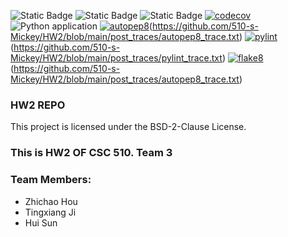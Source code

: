 ![Static Badge](https://img.shields.io/badge/language-python-blue) 
![Static Badge](https://img.shields.io/badge/bsd-2-clause)
![Static Badge](https://img.shields.io/badge/platform-linux-blue)
[![codecov](https://codecov.io/gh/510-s-Mickey/HW2/graph/badge.svg?token=A58M5W2749)](https://codecov.io/gh/510-s-Mickey/HW2)
![Python application](https://github.com/510-s-Mickey/HW2/actions/workflows/python-app.yml/badge.svg)
[![autopep8](https://github.com/510-s-Mickey/HW2/actions/workflows/autopep8.yml/badge.svg)](https://github.com/510-s-Mickey/HW2/actions/workflows/autopep8.yml)(https://github.com/510-s-Mickey/HW2/blob/main/post_traces/autopep8_trace.txt)
[![pylint](https://github.com/510-s-Mickey/HW2/actions/workflows/pylint.yml/badge.svg)](https://github.com/510-s-Mickey/HW2/actions/workflows/pylint.yml)(https://github.com/510-s-Mickey/HW2/blob/main/post_traces/pylint_trace.txt)
[![flake8](https://github.com/510-s-Mickey/HW2/actions/workflows/flake8.yml/badge.svg)](https://github.com/510-s-Mickey/HW2/actions/workflows/flake8.yml)(https://github.com/510-s-Mickey/HW2/blob/main/post_traces/autopep8_trace.txt)




### HW2 REPO 

This project is licensed under the BSD-2-Clause License. 


### This is HW2 OF CSC 510. Team 3

### Team Members:
- Zhichao Hou
- Tingxiang Ji
- Hui Sun
